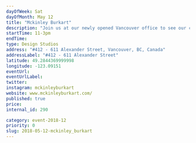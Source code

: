 ```yaml
---
dayOfWeek: Sat
dayOfMonth: May 12
title: "Mckinley Burkart"
description: "Join us at our newly opened Vancouver office to see our current work on display and meet the team. Light refreshments will be served."
startTime: 11-3pm
endTime: 
type: Design Studios
address: "#412 - 611 Alexander Street, Vancouver, BC, Canada"
addressLabel: "#412 - 611 Alexander Street"
latitude: 49.2844369999998
longitude: -123.09151
eventUrl: 
eventUrlLabel: 
twitter: 
instagram: mckinleyburkart
website: www.mckinleyburkart.com/
published: true
price: 
internal_id: 290

category: event-2018-12
priority: 0
slug: 2018-05-12-mckinley_burkart
---
```

